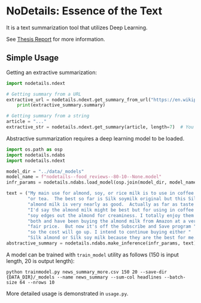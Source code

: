 # NoDetails: Essence of the Text

It is a text summarization tool that utilizes Deep Learning.

See [Thesis Report](./Midterm%20Report.md) for more information.


## Simple Usage

Getting an extractive summarization:

```python
import nodetails.ndext

# Getting summary from a URL
extractive_url = nodetails.ndext.get_summary_from_url("https://en.wikipedia.org/wiki/Citation_needed")
    print(extractive_summary.summary)

# Getting summary from a string
article = "..."
extractive_str = nodetails.ndext.get_summary(article, length=7)  # You can specify length of the result in sentences.
```

Abstractive summarization requires a deep learning model to be loaded. 
```python
import os.path as osp
import nodetails.ndabs
import nodetails.ndext

model_dir = "../data/_models"
model_name = f"nodetails--food_reviews--80-10--None.model"
infr_params = nodetails.ndabs.load_model(osp.join(model_dir, model_name))

text = ("My main use for almond, soy, or rice milk is to use in coffee "
        "or tea.  The best so far is Silk soymilk original but this Silk "
        "almond milk is very nearly as good.  Actually as far as taste goes "
        "I'd say the almond milk might be best but for using in coffee the "
        "soy edges out the almond for creaminess. I totally enjoy them "
        "both and have been buying the almond milk from Amazon at a very "
        "fair price.  But now it's off the Subscribe and Save program "
        "so the cost will go up. I intend to continue buying either "
        "Silk almond or Silk soy milk because they are the best for me.")
abstractive_summary = nodetails.ndabs.make_inference(infr_params, text)
```

A model can be trained with `train_model` utility as follows (150 is input length, 20 is output length):  
```
python trainmodel.py news_summary_more.csv 150 20 --save-dir {DATA_DIR}/_models --name news_summary --sum-col headlines --batch-size 64 --nrows 10
```


More detailed usage is demonstrated in `usage.py`.